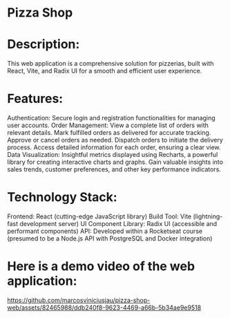 # Pizza Shop

# Description:
This web application is a comprehensive solution for pizzerias, built with React, Vite, and Radix UI for a smooth and efficient user experience.

# Features:
Authentication: Secure login and registration functionalities for managing user accounts.
Order Management:
View a complete list of orders with relevant details.
Mark fulfilled orders as delivered for accurate tracking.
Approve or cancel orders as needed.
Dispatch orders to initiate the delivery process.
Access detailed information for each order, ensuring a clear view.
Data Visualization: Insightful metrics displayed using Recharts, a powerful library for creating interactive charts and graphs. Gain valuable insights into sales trends, customer preferences, and other key performance indicators.

# Technology Stack:
Frontend: React (cutting-edge JavaScript library)
Build Tool: Vite (lightning-fast development server)
UI Component Library: Radix UI (accessible and performant components)
API: Developed within a Rocketseat course (presumed to be a Node.js API with PostgreSQL and Docker integration)

# Here is a demo video of the web application:

https://github.com/marcosviniciusjau/pizza-shop-web/assets/82465988/ddb240f8-9623-4469-a66b-5b34ae9e9518

